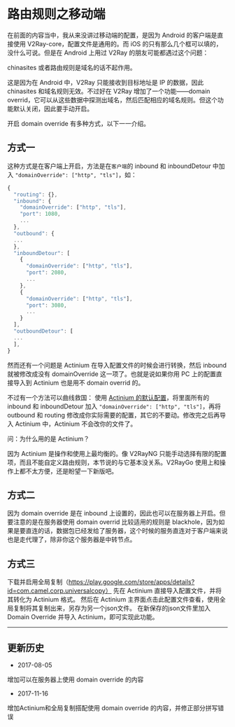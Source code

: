 # 路由规则之移动端

在前面的内容当中，我从来没讲过移动端的配置，是因为 Android 的客户端是直接使用 V2Ray-core，配置文件是通用的。而 iOS 的只有那么几个框可以填的，没什么可说。但是在 Android 上用过 V2Ray 的朋友可能都遇过这个问题：

chinasites 或者路由规则是域名的话不起作用。

这是因为在 Android 中，V2Ray 只能接收到目标地址是 IP 的数据，因此 chinasites 和域名规则无效。不过好在 V2Ray 增加了一个功能——domain overrid，它可以从这些数据中探测出域名，然后匹配相应的域名规则。但这个功能默认关闭，因此要手动开启。

开启 domain override 有多种方式，以下一一介绍。

## 方式一

这种方式是在客户端上开启，方法是在`客户端`的 inbound 和 inboundDetour 中加入 `"domainOverride": ["http", "tls"]`，如：
```javascript
{
  "routing": {},
  "inbound": {
    "domainOverride": ["http", "tls"],
    "port": 1080,
    ...
  },
  "outbound": {
  ...
  },
  "inboundDetour": [
    {
      "domainOverride": ["http", "tls"],
      "port": 2080,
      ...
    },
    {
      "domainOverride": ["http", "tls"],
      "port": 3080,
      ...
    }
  ],
  "outboundDetour": [
  ...
  ],
}

```

然而还有一个问题是 Actinium 在导入配置文件的时候会进行转换，然后 inbound 就被修改成没有 domainOverride 这一项了。也就是说如果你用 PC 上的配置直接导入到 Actinium 也是用不 domain overrid 的。

不过有一个方法可以曲线救国：
 使用 [Actinium 的默认配置](https://raw.githubusercontent.com/V2Ray-Android/Actinium/master/app/src/main/assets/conf_default.json)，将里面所有的 inbound 和 inboundDetour 加入 `"domainOverride": ["http", "tls"]`，再将 outbound 和 routing 修改成你实际需要的配置，其它的不要动。修改完之后再导入 Actinium 中，Actinium 不会改你的文件了。

 问：为什么用的是 Actinium？

因为 Actinium 是操作和使用上最均衡的。像 V2RayNG 只能手动选择有限的配置项，而且不能自定义路由规则，本节说的与它基本没关系。V2RayGo 使用上和操作上都不太方便，还是盼望一下新版吧。

## 方式二

因为 domain override 是在 inbound 上设置的，因此也可以在服务器上开启。但要注意的是在服务器使用 domain overrid 比较适用的规则是 blackhole，因为如果是要直连的话，数据包已经发给了服务器，这个时候的服务直连对于客户端来说也是走代理了，除非你这个服务器是中转节点。

## 方式三

下载并启用全局复制（https://play.google.com/store/apps/details?id=com.camel.corp.universalcopy）
先在 Actinium 直接导入配置文件，并将其转化为 Actinium 格式。
然后在 Actinium 主界面点击此配置文件查看，使用全局复制将其复制出来，另存为另一个json文件。
在新保存的json文件里加入 Domain Override 并导入 Actinium，即可实现此功能。

--------
## 更新历史

- 2017-08-05

增加可以在服务器上使用 domain override 的内容

- 2017-11-16

增加Actinium和全局复制搭配使用 domain override 的内容，并修正部分拼写错误
